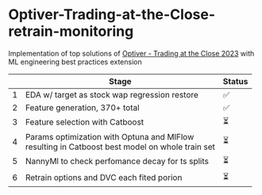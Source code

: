 # Optiver-Trading-at-the-Close-retrain-monitoring
Implementation of top solutions of [Optiver - Trading at the Close 2023](https://www.kaggle.com/competitions/optiver-trading-at-the-close/overview) with <br/> ML engineering best practices extension


|  | Stage | Status |
| - | - | - |
| 1 | EDA w/ target as stock wap regression restore | ✅  | 
| 2 | Feature generation, 370+ total | ✅ |
| 3 | Feature selection with Catboost | ⏳ |
| 4 | Params optimization with Optuna and MlFlow <br/> resulting in Catboost best model on whole train set | ⏳ |
| 5 | NannyMl to check perfomance decay for ts splits | ⏳ |
| 6 | Retrain options and DVC each fited porion | ⏳ |
